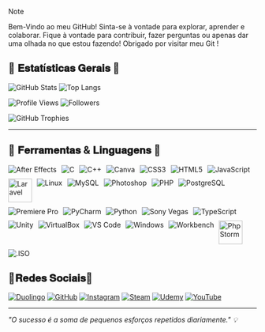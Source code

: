 > [!NOTE]
> Bem-Vindo ao meu GitHub! 
>Sinta-se à vontade para explorar, aprender e colaborar. Fique à vontade para contribuir, fazer perguntas ou apenas dar uma olhada no que estou fazendo!
>Obrigado por visitar meu Git !

## 🔹 𝐄𝐬𝐭𝐚𝐭í𝐬𝐭𝐢𝐜𝐚𝐬 𝐆𝐞𝐫𝐚𝐢𝐬 🔹
![GitHub Stats](https://github-readme-stats.vercel.app/api?username=DevSimionatto&show_icons=true&theme=radical) ![Top Langs](https://github-readme-stats.vercel.app/api/top-langs/?username=DevSimionatto&layout=compact&theme=radical)

![Profile Views](https://komarev.com/ghpvc/?username=DevSimionatto&color=blueviolet&style=for-the-badge) ![Followers](https://img.shields.io/github/followers/DevSimionatto?style=for-the-badge)

![GitHub Trophies](https://github-profile-trophy.vercel.app/?username=DevSimionatto&theme=radical)

---
## 🔹 𝐅𝐞𝐫𝐫𝐚𝐦𝐞𝐧𝐭𝐚𝐬 & 𝐋𝐢𝐧𝐠𝐮𝐚𝐠𝐞𝐧𝐬 🔹 
<p style="display: flex; flex-wrap: wrap; gap: 10px;">
  <img src="https://img.icons8.com/color/48/000000/adobe-after-effects.png" alt="After Effects" title="After Effects"/>
  <img src="https://img.icons8.com/color/48/000000/c-programming.png" alt="C" title="C"/>
  <img src="https://img.icons8.com/color/48/000000/c-plus-plus-logo.png" alt="C++" title="C++"/>
  <img src="https://img.icons8.com/color/48/000000/canva.png" alt="Canva" title="Canva"/>
  <img src="https://img.icons8.com/color/48/000000/css3.png" alt="CSS3" title="CSS3"/>
  <img src="https://img.icons8.com/color/48/000000/html-5.png" alt="HTML5" title="HTML5"/>
  <img src="https://img.icons8.com/color/48/000000/javascript.png" alt="JavaScript" title="JavaScript"/>
  <img src="https://upload.wikimedia.org/wikipedia/commons/9/9a/Laravel.svg" width="48" alt="Laravel" title="Laravel"/>
  <img src="https://img.icons8.com/color/48/000000/linux.png" alt="Linux" title="Linux"/>
  <img src="https://img.icons8.com/color/48/000000/mysql-logo.png" alt="MySQL" title="MySQL"/>
  <img src="https://img.icons8.com/color/48/000000/adobe-photoshop.png" alt="Photoshop" title="Photoshop"/>
  <img src="https://img.icons8.com/color/48/000000/php.png" alt="PHP" title="PHP"/>
  <img src="https://img.icons8.com/color/48/000000/postgreesql.png" alt="PostgreSQL" title="PostgreSQL"/>
  <img src="https://img.icons8.com/color/48/000000/adobe-premiere-pro.png" alt="Premiere Pro" title="Premiere Pro"/>
  <img src="https://img.icons8.com/color/48/000000/pycharm.png" alt="PyCharm" title="PyCharm"/>
  <img src="https://img.icons8.com/color/48/000000/python.png" alt="Python" title="Python"/>
  <img src="https://img.icons8.com/color/48/000000/sony-vegas.png" alt="Sony Vegas" title="Sony Vegas"/>
  <img src="https://img.icons8.com/color/48/000000/typescript.png" alt="TypeScript" title="TypeScript"/>
  <img src="https://img.icons8.com/color/48/000000/unity.png" alt="Unity" title="Unity"/>
  <img src="https://img.icons8.com/color/48/000000/virtualbox.png" alt="VirtualBox" title="VirtualBox"/>
  <img src="https://img.icons8.com/color/48/000000/visual-studio-code-2019.png" alt="VS Code" title="VS Code"/>
  <img src="https://img.icons8.com/color/48/000000/windows-10.png" alt="Windows" title="Windows"/>
  <img src="https://img.icons8.com/color/48/000000/mysql.png" alt="Workbench" title="Workbench"/>
  <img src="https://resources.jetbrains.com/storage/products/phpstorm/img/meta/phpstorm_logo_300x300.png" width="48" alt="PhpStorm" title="PhpStorm"/>
  <img src="https://img.icons8.com/color/48/000000/iso.png" alt=".ISO" title=".ISO"/>
</p>

## 🔹𝐑𝐞𝐝𝐞𝐬 𝐒𝐨𝐜𝐢𝐚𝐢𝐬🔹
[![Duolingo](https://img.shields.io/badge/Duolingo-58CC02?style=for-the-badge&logo=duolingo&logoColor=white)](https://pt.duolingo.com/profile/msimionatt)
[![GitHub](https://img.shields.io/badge/GitHub-181717?style=for-the-badge&logo=github&logoColor=white)](https://github.com/DevSimionatto)
[![Instagram](https://img.shields.io/badge/Instagram-E4405F?style=for-the-badge&logo=instagram&logoColor=white)](https://www.instagram.com/dev.simionatto/)
[![Steam](https://img.shields.io/badge/Steam-000000?style=for-the-badge&logo=steam&logoColor=white)](https://steamcommunity.com/profiles/76561199656365781/)
[![Udemy](https://img.shields.io/badge/Udemy-A435F0?style=for-the-badge&logo=udemy&logoColor=white)](https://www.udemy.com/user/marcos-vinicius-zanela-simionatto/)
[![YouTube](https://img.shields.io/badge/YouTube-FF0000?style=for-the-badge&logo=youtube&logoColor=white)](https://www.youtube.com/@dev.Simionatto)

---
_"O sucesso é a soma de pequenos esforços repetidos diariamente." 💡_
